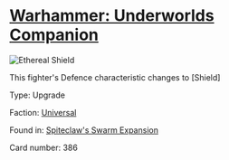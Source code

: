 # [Warhammer: Underworlds Companion](https://guidokessels.github.io/wh-underworlds)

  

![Ethereal Shield](https://warhammerunderworlds.com/wp-content/uploads/sites/6/2018/02/386_ENG.png)

This fighter's Defence characteristic changes to [Shield]

Type: Upgrade

Faction: [Universal](https://guidokessels.github.io/wh-underworlds/factions/universal)

Found in: [Spiteclaw's Swarm Expansion](https://guidokessels.github.io/wh-underworlds/locations/spiteclaws-swarm-expansion)

Card number: 386
